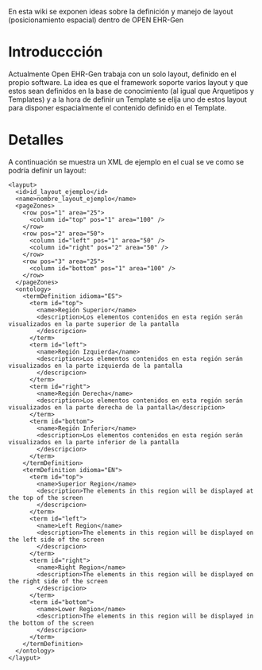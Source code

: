 En esta wiki se exponen ideas sobre la definición y manejo de layout (posicionamiento espacial) dentro de OPEN EHR-Gen




# Introduccción #

Actualmente Open EHR-Gen trabaja con un solo layout, definido en el propio software. La idea es que el framework soporte varios layout y que estos sean definidos en la base de conocimiento (al igual que Arquetipos y Templates) y a la hora de definir un Template se elija uno de estos layout para disponer espacialmente el contenido definido en el Template.


# Detalles #

A continuación se muestra un XML de ejemplo en el cual se ve como se podría definir un layout:

```
<layput>
  <id>id_layout_ejemplo</id>
  <name>nombre_layout_ejemplo</name>
  <pageZones>
    <row pos="1" area="25">
      <column id="top" pos="1" area="100" />
    </row>
    <row pos="2" area="50">
      <column id="left" pos="1" area="50" />
      <column id="right" pos="2" area="50" />
    </row>
    <row pos="3" area="25">
      <column id="bottom" pos="1" area="100" />
    </row>
  </pageZones>
  <ontology>
    <termDefinition idioma="ES">
      <term id="top">
        <name>Región Superior</name>
        <description>Los elementos contenidos en esta región serán visualizados en la parte superior de la pantalla
        </descripcion>
      </term>
      <term id="left">
        <name>Región Izquierda</name>
        <description>Los elementos contenidos en esta región serán visualizados en la parte izquierda de la pantalla
        </descripcion>
      </term>
      <term id="right">
        <name>Región Derecha</name>
        <description>Los elementos contenidos en esta región serán visualizados en la parte derecha de la pantalla</descripcion>
      </term>
      <term id="bottom">
        <name>Región Inferior</name>
        <description>Los elementos contenidos en esta región serán visualizados en la parte inferior de la pantalla
        </descripcion>
      </term>			
    </termDefinition>
    <termDefinition idioma="EN">
      <term id="top">
        <name>Superior Region</name>
        <description>The elements in this region will be displayed at the top of the screen
        </descripcion>
      </term>
      <term id="left">
        <name>Left Region</name>
        <description>The elements in this region will be displayed on the left side of the screen
        </descripcion>
      </term>
      <term id="right">
        <name>Right Region</name>
        <description>The elements in this region will be displayed on the right side of the screen
        </descripcion>
      </term>
      <term id="bottom">
        <name>Lower Region</name>
        <description>The elements in this region will be displayed in the bottom of the screen
        </descripcion>
      </term>			
    </termDefinition>
  </ontology>
</layput>
```